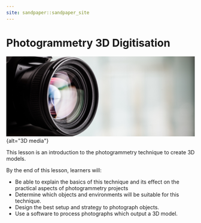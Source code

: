 ```yaml
---
site: sandpaper::sandpaper_site
---
```


# Photogrammetry 3D Digitisation

![&copy; Minerva Studio AdobeStock](episodes/fig/AdobeStock_101026418.jpeg){alt="3D media"}


This lesson is an introduction to the photogrammetry technique 
to create 3D models. 

By the end of this lesson, learners will: 

- Be able to explain the basics of this technique and its effect on the practical aspects
of photogrammetry projects
- Determine which objects and environments will be suitable for this technique.
- Design the best setup and strategy to photograph objects.
- Use a software to process photographs which output a 3D model.

